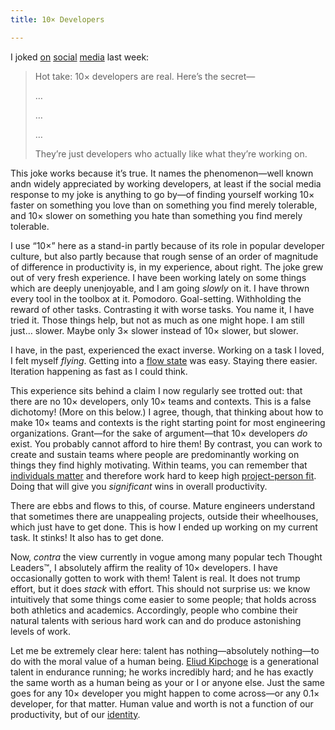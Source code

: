 ```yaml
---
title: 10× Developers

---
```


I joked [on][li] [social][tw] [media][m] last week:

> Hot take: 10× developers are real. Here’s the secret—
> 
> …
> 
> …
> 
> …
> 
> They’re just developers who actually like what they’re working on.

[li]: https://www.linkedin.com/feed/update/urn:li:activity:7067955908311478272/
[tw]: https://twitter.com/chriskrycho/status/1662188018630008832
[m]: https://mastodon.social/@chriskrycho/110436813781603386

This joke works because it’s true. It names the phenomenon—well known andn widely appreciated by working developers, at least if the social media response to my joke is anything to go by—of finding yourself working 10× faster on something you love than on something you find merely tolerable, and 10× slower on something you hate than something you find merely tolerable.

I use “10×” here as a stand-in partly because of its role in popular developer culture, but also partly because that rough sense of an order of magnitude of difference in productivity is, in my experience, about right. The joke grew out of very fresh experience. I have been working lately on some things which are deeply unenjoyable, and I am going *slowly* on it. I have thrown every tool in the toolbox at it. Pomodoro. Goal-setting. Withholding the reward of other tasks. Contrasting it with worse tasks. You name it, I have tried it. Those things help, but not as much as one might hope. I am still just… slower. Maybe only 3× slower instead of 10× slower, but slower.

I have, in the past, experienced the exact inverse. Working on a task I loved, I felt myself *flying*. Getting into a [flow state][f] was easy. Staying there easier. Iteration happening as fast as I could think.

[f]: https://v5.chriskrycho.com/journal/flow-state/

This experience sits behind a claim I now regularly see trotted out: that there are no 10× developers, only 10× teams and contexts. This is a false dichotomy! (More on this below.) I agree, though, that thinking about how to make 10× teams and contexts is the right starting point for most engineering organizations. Grant—for the sake of argument—that 10× developers *do* exist. You probably cannot afford to hire them! By contrast, you can work to create and sustain teams where people are predominantly working on things they find highly motivating. Within teams, you can remember that [individuals matter][im] and therefore work hard to keep high [project-person fit][ppf]. Doing that will give you *significant* wins in overall productivity.

[im]: https://danluu.com/people-matter/
[ppf]: https://yosefk.com/blog/compensation-rationality-and-the-projectperson-fit.html

There are ebbs and flows to this, of course. Mature engineers understand that sometimes there are unappealing projects, outside their wheelhouses, which just have to get done. This is how I ended up working on my current task. It stinks! It also has to get done.

Now, _contra_ the view currently in vogue among many popular tech Thought Leaders™, I absolutely affirm the reality of 10× developers. I have occasionally gotten to work with them! Talent is real. It does not trump effort, but it does *stack* with effort. This should not surprise us: we know intuitively that some things come easier to some people; that holds across both athletics and academics. Accordingly, people who combine their natural talents with serious hard work can and do produce astonishing levels of work.

<aside>

Let me be extremely clear here: talent has nothing—absolutely nothing—to do with the moral value of a human being. [Eliud Kipchoge][ek] is a generational talent in endurance running; he works incredibly hard; and he has exactly the same worth as a human being as your or I or anyone else. Just the same goes for any 10× developer you might happen to come across—or any 0.1× developer, for that matter. Human value and worth is not a function of our productivity, but of our [identity][id].

[ek]: https://en.wikipedia.org/wiki/Eliud_Kipchoge
[id]: https://www.biblegateway.com/passage/?search=Genesis+1%3A27&version=NLT

</aside>

